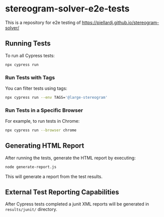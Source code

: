 # stereogram-solver-e2e-tests
This is a repository for e2e testing of https://piellardj.github.io/stereogram-solver/

## Running Tests

To run all Cypress tests:

```bash
npx cypress run
```

### Run Tests with Tags

You can filter tests using tags:

```bash
npx cypress run --env TAGS='@large-stereogram'
```

### Run Tests in a Specific Browser

For example, to run tests in Chrome:

```bash
npx cypress run --browser chrome
```

## Generating HTML Report

After running the tests, generate the HTML report by executing:

```bash
node generate-report.js
```

This will generate a report from the test results.

## External Test Reporting Capabilities

After Cypress tests completed a junit XML reports will be generated in `results/junit/` directory.
